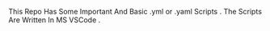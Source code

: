 This Repo Has Some Important And Basic .yml or .yaml Scripts . 
The Scripts Are Written In MS VSCode .
